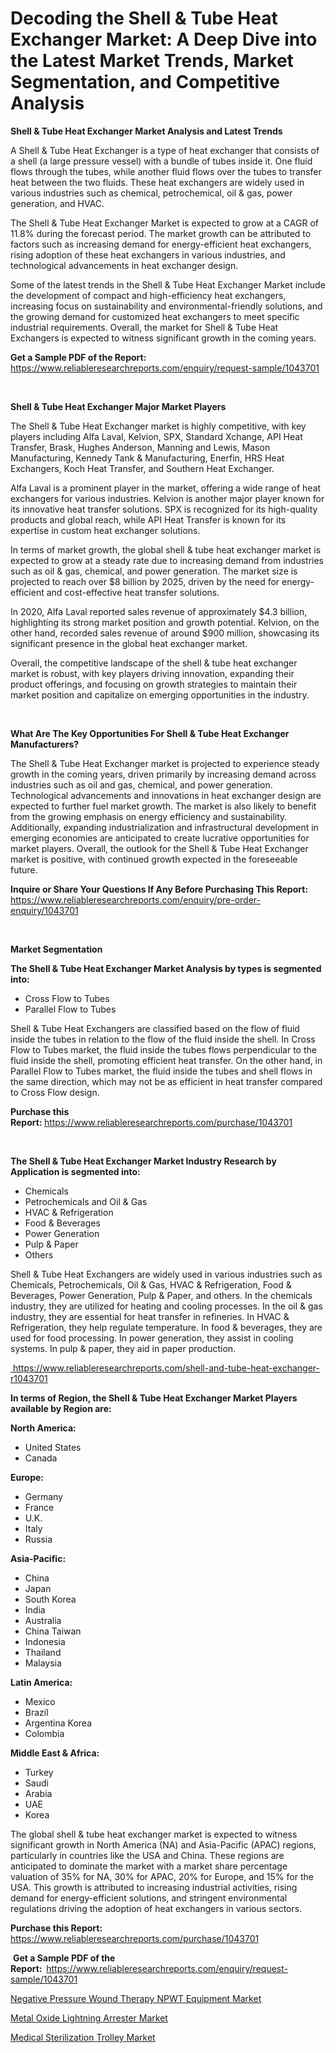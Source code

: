 <p><h1>Decoding the Shell & Tube Heat Exchanger Market: A Deep Dive into the Latest Market Trends, Market Segmentation, and Competitive Analysis</h1></p><p><strong>Shell & Tube Heat Exchanger Market Analysis and Latest Trends</strong></p>
<p><p>A Shell & Tube Heat Exchanger is a type of heat exchanger that consists of a shell (a large pressure vessel) with a bundle of tubes inside it. One fluid flows through the tubes, while another fluid flows over the tubes to transfer heat between the two fluids. These heat exchangers are widely used in various industries such as chemical, petrochemical, oil & gas, power generation, and HVAC.</p><p>The Shell & Tube Heat Exchanger Market is expected to grow at a CAGR of 11.8% during the forecast period. The market growth can be attributed to factors such as increasing demand for energy-efficient heat exchangers, rising adoption of these heat exchangers in various industries, and technological advancements in heat exchanger design. </p><p>Some of the latest trends in the Shell & Tube Heat Exchanger Market include the development of compact and high-efficiency heat exchangers, increasing focus on sustainability and environmental-friendly solutions, and the growing demand for customized heat exchangers to meet specific industrial requirements. Overall, the market for Shell & Tube Heat Exchangers is expected to witness significant growth in the coming years.</p></p>
<p><strong>Get a Sample PDF of the Report:&nbsp;</strong> <a href="https://www.reliableresearchreports.com/enquiry/request-sample/1043701">https://www.reliableresearchreports.com/enquiry/request-sample/1043701</a></p>
<p>&nbsp;</p>
<p><strong>Shell & Tube Heat Exchanger Major Market Players</strong></p>
<p><p>The Shell & Tube Heat Exchanger market is highly competitive, with key players including Alfa Laval, Kelvion, SPX, Standard Xchange, API Heat Transfer, Brask, Hughes Anderson, Manning and Lewis, Mason Manufacturing, Kennedy Tank & Manufacturing, Enerfin, HRS Heat Exchangers, Koch Heat Transfer, and Southern Heat Exchanger. </p><p>Alfa Laval is a prominent player in the market, offering a wide range of heat exchangers for various industries. Kelvion is another major player known for its innovative heat transfer solutions. SPX is recognized for its high-quality products and global reach, while API Heat Transfer is known for its expertise in custom heat exchanger solutions.</p><p>In terms of market growth, the global shell & tube heat exchanger market is expected to grow at a steady rate due to increasing demand from industries such as oil & gas, chemical, and power generation. The market size is projected to reach over $8 billion by 2025, driven by the need for energy-efficient and cost-effective heat transfer solutions.</p><p>In 2020, Alfa Laval reported sales revenue of approximately $4.3 billion, highlighting its strong market position and growth potential. Kelvion, on the other hand, recorded sales revenue of around $900 million, showcasing its significant presence in the global heat exchanger market.</p><p>Overall, the competitive landscape of the shell & tube heat exchanger market is robust, with key players driving innovation, expanding their product offerings, and focusing on growth strategies to maintain their market position and capitalize on emerging opportunities in the industry.</p></p>
<p>&nbsp;</p>
<p><strong>What Are The Key Opportunities For Shell & Tube Heat Exchanger Manufacturers?</strong></p>
<p><p>The Shell & Tube Heat Exchanger market is projected to experience steady growth in the coming years, driven primarily by increasing demand across industries such as oil and gas, chemical, and power generation. Technological advancements and innovations in heat exchanger design are expected to further fuel market growth. The market is also likely to benefit from the growing emphasis on energy efficiency and sustainability. Additionally, expanding industrialization and infrastructural development in emerging economies are anticipated to create lucrative opportunities for market players. Overall, the outlook for the Shell & Tube Heat Exchanger market is positive, with continued growth expected in the foreseeable future.</p></p>
<p><strong>Inquire or Share Your Questions If Any Before Purchasing This Report:</strong> <a href="https://www.reliableresearchreports.com/enquiry/pre-order-enquiry/1043701">https://www.reliableresearchreports.com/enquiry/pre-order-enquiry/1043701</a></p>
<p>&nbsp;</p>
<p><strong>Market Segmentation</strong></p>
<p><strong>The Shell & Tube Heat Exchanger Market Analysis by types is segmented into:</strong></p>
<p><ul><li>Cross Flow to Tubes</li><li>Parallel Flow to Tubes</li></ul></p>
<p><p>Shell & Tube Heat Exchangers are classified based on the flow of fluid inside the tubes in relation to the flow of the fluid inside the shell. In Cross Flow to Tubes market, the fluid inside the tubes flows perpendicular to the fluid inside the shell, promoting efficient heat transfer. On the other hand, in Parallel Flow to Tubes market, the fluid inside the tubes and shell flows in the same direction, which may not be as efficient in heat transfer compared to Cross Flow design.</p></p>
<p><strong>Purchase this Report:&nbsp;</strong><a href="https://www.reliableresearchreports.com/purchase/1043701">https://www.reliableresearchreports.com/purchase/1043701</a></p>
<p>&nbsp;</p>
<p><strong>The Shell & Tube Heat Exchanger Market Industry Research by Application is segmented into:</strong></p>
<p><ul><li>Chemicals</li><li>Petrochemicals and Oil & Gas</li><li>HVAC & Refrigeration</li><li>Food & Beverages</li><li>Power Generation</li><li>Pulp & Paper</li><li>Others</li></ul></p>
<p><p>Shell & Tube Heat Exchangers are widely used in various industries such as Chemicals, Petrochemicals, Oil & Gas, HVAC & Refrigeration, Food & Beverages, Power Generation, Pulp & Paper, and others. In the chemicals industry, they are utilized for heating and cooling processes. In the oil & gas industry, they are essential for heat transfer in refineries. In HVAC & Refrigeration, they help regulate temperature. In food & beverages, they are used for food processing. In power generation, they assist in cooling systems. In pulp & paper, they aid in paper production.</p></p>
<p><a href="https://www.reliableresearchreports.com/shell-and-tube-heat-exchanger-r1043701">&nbsp;https://www.reliableresearchreports.com/shell-and-tube-heat-exchanger-r1043701</a></p>
<p><strong>In terms of Region, the Shell & Tube Heat Exchanger Market Players available by Region are:</strong></p>
<p>
    <p> <strong> North America: </strong>
        <ul>
            <li>United States</li>
            <li>Canada</li>
        </ul>
        </p> 
    <p> <strong> Europe: </strong>
        <ul>
            <li>Germany</li>
            <li>France</li>
            <li>U.K.</li>
            <li>Italy</li>
            <li>Russia</li>
        </ul>
        </p> 
    <p> <strong> Asia-Pacific: </strong>
        <ul>
            <li>China</li>
            <li>Japan</li>
            <li>South Korea</li>
            <li>India</li>
            <li>Australia</li>
            <li>China Taiwan</li>
            <li>Indonesia</li>
            <li>Thailand</li>
            <li>Malaysia</li>
        </ul>
        </p> 
    <p> <strong> Latin America: </strong>
        <ul>
            <li>Mexico</li>
            <li>Brazil</li>
            <li>Argentina Korea</li>
            <li>Colombia</li>
        </ul>
        </p> 
    <p> <strong> Middle East & Africa: </strong>
        <ul>
            <li>Turkey</li>
            <li>Saudi</li>
            <li>Arabia</li>
            <li>UAE</li>
            <li>Korea</li>
        </ul>
    </p>
    </p>
<p><p>The global shell & tube heat exchanger market is expected to witness significant growth in North America (NA) and Asia-Pacific (APAC) regions, particularly in countries like the USA and China. These regions are anticipated to dominate the market with a market share percentage valuation of 35% for NA, 30% for APAC, 20% for Europe, and 15% for the USA. This growth is attributed to increasing industrial activities, rising demand for energy-efficient solutions, and stringent environmental regulations driving the adoption of heat exchangers in various sectors.</p></p>
<p><strong>Purchase this Report: </strong><a href="https://www.reliableresearchreports.com/purchase/1043701">https://www.reliableresearchreports.com/purchase/1043701</a></p>
<p>&nbsp;<strong>Get a Sample PDF of the Report:&nbsp;&nbsp;</strong><a href="https://www.reliableresearchreports.com/enquiry/request-sample/1043701">https://www.reliableresearchreports.com/enquiry/request-sample/1043701</a></p>
<p><strong></strong></p>
<p><p><a href="https://florentine-yuzu-f42.notion.site/Negative-Pressure-Wound-Therapy-NPWT-Equipment-Market-Competitive-Analysis-Market-Trends-and-Forec-f8945b69d4a54fa68014dddd99566220">Negative Pressure Wound Therapy NPWT Equipment Market</a></p><p><a href="https://medium.com/@lavernacole31/metal-oxide-lightning-arrester-market-size-market-outlook-and-market-forecast-2024-to-2031-3a87c9e8c6d9">Metal Oxide Lightning Arrester Market</a></p><p><a href="https://fuschia-pecorino-a6d.notion.site/Medical-Sterilization-Trolley-Market-Share-Evolution-and-Market-Growth-Trends-2024-2031-af2e9624d19e46d0ba639b583dc5906b">Medical Sterilization Trolley Market</a></p></p>